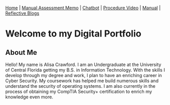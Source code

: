 [Home](index.md) | [Manual Assessment Memo](manual_assessment_memo.md) | [Chatbot](chatbot.md) | [Procedure Video](procedure_video.md) | [Manual](manual.md) | [Reflective Blogs](reflective_blogs.md) 

# Welcome to my Digital Portfolio 

## About Me 
Hello! My name is Alisa Crawford. I am an Undergraduate at the University of Central Florida getting my B.S. in Information Technology. With the skills I develop through my degree and work, I plan to have an enriching career in Cyber Security. My coursework has helped me build numerous skills and understand the security of operating systems. I am also currently in the process of obtaining my CompTIA Security+ certification to enrich my knowledge even more.


